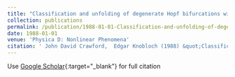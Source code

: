 ```yaml
---
title: "Classification and unfolding of degenerate Hopf bifurcations with O (2) symmetry: no distinguished parameter"
collection: publications
permalink: /publication/1988-01-01-Classification-and-unfolding-of-degenerate-Hopf-bifurcations-with-O-2-symmetry-no-distinguished-parameter
date: 1988-01-01
venue: 'Physica D: Nonlinear Phenomena'
citation: ' John David Crawford,  Edgar Knobloch (1988) &quot;Classification and unfolding of degenerate Hopf bifurcations with O (2) symmetry: no distinguished parameter.&quot; <i>Physica D: Nonlinear Phenomena</i>. 31, 1--48.'
---
```

Use [Google Scholar](https://scholar.google.com/scholar?q=Classification+and+unfolding+of+degenerate+Hopf+bifurcations+with+O+(2)+symmetry:+no+distinguished+parameter){:target="_blank"} for full citation